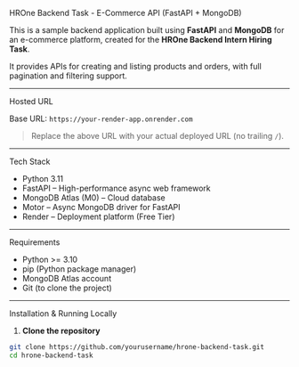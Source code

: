  HROne Backend Task - E-Commerce API (FastAPI + MongoDB)

This is a sample backend application built using **FastAPI** and **MongoDB** for an e-commerce platform, created for the **HROne Backend Intern Hiring Task**.

It provides APIs for creating and listing products and orders, with full pagination and filtering support.

---

 Hosted URL

 Base URL: `https://your-render-app.onrender.com`

> Replace the above URL with your actual deployed URL (no trailing `/`).

---

 Tech Stack

- Python 3.11
- FastAPI – High-performance async web framework
- MongoDB Atlas (M0) – Cloud database
- Motor – Async MongoDB driver for FastAPI
- Render – Deployment platform (Free Tier)

---

 Requirements

- Python >= 3.10
- pip (Python package manager)
- MongoDB Atlas account
- Git (to clone the project)

---

 Installation & Running Locally

1. **Clone the repository**

```bash
git clone https://github.com/yourusername/hrone-backend-task.git
cd hrone-backend-task
